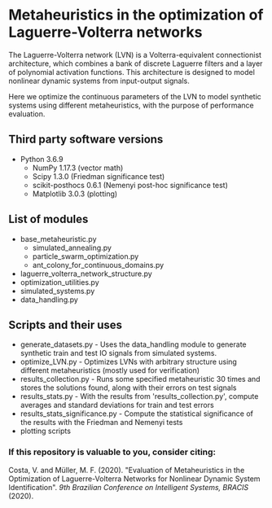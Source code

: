 # Metaheuristics in the optimization of Laguerre-Volterra networks

The Laguerre-Volterra network (LVN) is a Volterra-equivalent connectionist architecture, which combines a bank of discrete Laguerre filters and a layer of polynomial activation functions.
This architecture is designed to model nonlinear dynamic systems from input-output signals.

Here we optimize the continuous parameters of the LVN to model synthetic systems using different metaheuristics, with the purpose of performance evaluation.


## Third party software versions
* Python 3.6.9
    * NumPy 1.17.3 (vector math)
    * Scipy 1.3.0 (Friedman significance test)
    * scikit-posthocs 0.6.1 (Nemenyi post-hoc significance test)
    * Matplotlib 3.0.3 (plotting)
    
    
## List of modules
* base_metaheuristic.py
    + simulated_annealing.py
    + particle_swarm_optimization.py
    + ant_colony_for_continuous_domains.py
* laguerre_volterra_network_structure.py
* optimization_utilities.py
* simulated_systems.py
* data_handling.py

## Scripts and their uses
* generate_datasets.py          - Uses the data_handling module to generate synthetic train and test IO signals from simulated systems.
* optimize_LVN.py               - Optimizes LVNs with arbitrary structure using different metaheuristics (mostly used for verification)
* results_collection.py         - Runs some specified metaheuristic 30 times and stores the solutions found, along with their errors on test signals
* results_stats.py              - With the results from 'results_collection.py', compute averages and standard deviations for train and test errors
* results_stats_significance.py - Compute the statistical significance of the results with the Friedman and Nemenyi tests
* plotting scripts

### If this repository is valuable to you, consider citing:
Costa, V. and Müller, M. F. (2020). "Evaluation of Metaheuristics in the Optimization of Laguerre-Volterra Networks for Nonlinear Dynamic System Identification". <i>  9th Brazilian Conference on Intelligent Systems, BRACIS </i> (2020).